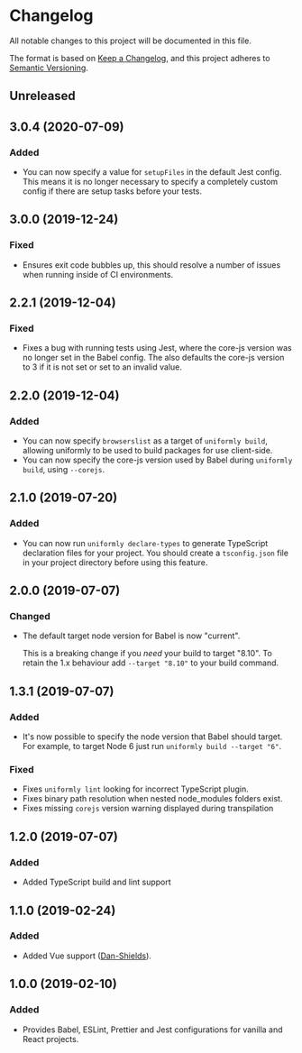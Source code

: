 # Changelog
All notable changes to this project will be documented in this file.

The format is based on [Keep a Changelog](https://keepachangelog.com/en/1.0.0/),
and this project adheres to [Semantic Versioning](https://semver.org/spec/v2.0.0.html).

## Unreleased

## 3.0.4 (2020-07-09)
### Added
 - You can now specify a value for `setupFiles` in the default Jest config. This means it is no longer necessary to specify a completely custom config if there are setup tasks before your tests.

## 3.0.0 (2019-12-24)
### Fixed
 - Ensures exit code bubbles up, this should resolve a number of issues when running inside of CI environments.

## 2.2.1 (2019-12-04)
### Fixed
 - Fixes a bug with running tests using Jest, where the core-js version was no longer set in the Babel config. The also defaults the core-js version to 3 if it is not set or set to an invalid value.

## 2.2.0 (2019-12-04)
### Added
 - You can now specify `browserslist` as a target of `uniformly build`, allowing uniformly to be used to build packages for use client-side.
 - You can now specify the core-js version used by Babel during `uniformly build`, using `--corejs`.

## 2.1.0 (2019-07-20)
### Added
 - You can now run `uniformly declare-types` to generate TypeScript declaration files for your project. You should create a `tsconfig.json` file in your project directory before using this feature.

## 2.0.0 (2019-07-07)
### Changed
 - The default target node version for Babel is now "current".  
   
   This is a breaking change if you *need* your build to target "8.10". To retain the 1.x behaviour add `--target "8.10"` to your build command.

## 1.3.1 (2019-07-07)
### Added
 - It's now possible to specify the node version that Babel should target. For example, to target Node 6 just run `uniformly build --target "6"`.

### Fixed
 - Fixes `uniformly lint` looking for incorrect TypeScript plugin.
 - Fixes binary path resolution when nested node_modules folders exist.
 - Fixes missing `corejs` version warning displayed during transpilation

## 1.2.0 (2019-07-07)
### Added
 - Added TypeScript build and lint support

## 1.1.0 (2019-02-24)
### Added
 - Added Vue support ([Dan-Shields](https://github.com/Dan-Shields)).

## 1.0.0 (2019-02-10)
### Added
 - Provides Babel, ESLint, Prettier and Jest configurations for vanilla and React projects.
